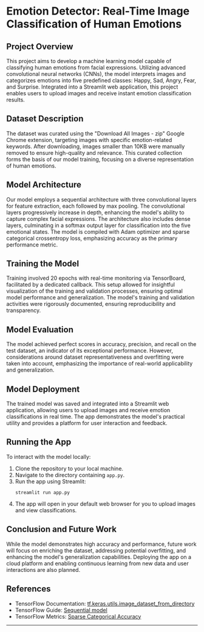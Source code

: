 # Emotion Detector: Real-Time Image Classification of Human Emotions

## Project Overview

This project aims to develop a machine learning model capable of classifying human emotions from facial expressions. Utilizing advanced convolutional neural networks (CNNs), the model interprets images and categorizes emotions into five predefined classes: Happy, Sad, Angry, Fear, and Surprise. Integrated into a Streamlit web application, this project enables users to upload images and receive instant emotion classification results.

## Dataset Description

The dataset was curated using the "Download All Images - zip" Google Chrome extension, targeting images with specific emotion-related keywords. After downloading, images smaller than 10KB were manually removed to ensure high-quality and relevance. This curated collection forms the basis of our model training, focusing on a diverse representation of human emotions.

## Model Architecture

Our model employs a sequential architecture with three convolutional layers for feature extraction, each followed by max pooling. The convolutional layers progressively increase in depth, enhancing the model's ability to capture complex facial expressions. The architecture also includes dense layers, culminating in a softmax output layer for classification into the five emotional states. The model is compiled with Adam optimizer and sparse categorical crossentropy loss, emphasizing accuracy as the primary performance metric.

## Training the Model

Training involved 20 epochs with real-time monitoring via TensorBoard, facilitated by a dedicated callback. This setup allowed for insightful visualization of the training and validation processes, ensuring optimal model performance and generalization. The model's training and validation activities were rigorously documented, ensuring reproducibility and transparency.

## Model Evaluation

The model achieved perfect scores in accuracy, precision, and recall on the test dataset, an indicator of its exceptional performance. However, considerations around dataset representativeness and overfitting were taken into account, emphasizing the importance of real-world applicability and generalization.

## Model Deployment

The trained model was saved and integrated into a Streamlit web application, allowing users to upload images and receive emotion classifications in real time. The app demonstrates the model's practical utility and provides a platform for user interaction and feedback.

## Running the App

To interact with the model locally:

1. Clone the repository to your local machine.
2. Navigate to the directory containing `app.py`.
3. Run the app using Streamlit:
   ```
   streamlit run app.py
   ```
4. The app will open in your default web browser for you to upload images and view classifications.

## Conclusion and Future Work

While the model demonstrates high accuracy and performance, future work will focus on enriching the dataset, addressing potential overfitting, and enhancing the model's generalization capabilities. Deploying the app on a cloud platform and enabling continuous learning from new data and user interactions are also planned.

## References

- TensorFlow Documentation: [tf.keras.utils.image_dataset_from_directory](https://www.tensorflow.org/api_docs/python/tf/keras/utils/image_dataset_from_directory)
- TensorFlow Guide: [Sequential model](https://www.tensorflow.org/guide/keras/sequential_model)
- TensorFlow Metrics: [Sparse Categorical Accuracy](https://www.tensorflow.org/api_docs/python/tf/keras/metrics/SparseCategoricalAccuracy)

---
